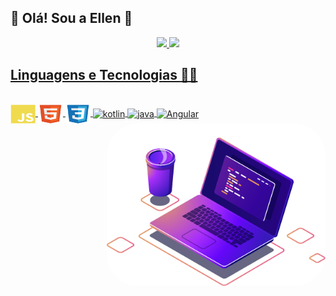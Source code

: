 ## <g-emoji class="g-emoji" alias="hibiscus" fallback-src="https://github.githubassets.com/images/icons/emoji/unicode/1f33a.png">🌺</g-emoji> Olá! Sou a Ellen 👋   

<div align="center">
  <a href="https://github.com/ellen-jesus">
  <img height="155m" src="https://github-readme-stats.vercel.app/api?username=ellen-jesus&show_icons=true&theme=dark&include_all_commits=true&count_private=true"/>
  <img height="155m" src="https://github-readme-stats.vercel.app/api/top-langs/?username=ellen-jesus&layout=compact&langs_count=7&theme=dark"/>
</div>  
 
 ## Linguagens e Tecnologias <g-emoji class="g-emoji" alias="woman_technologist" fallback-src="https://github.githubassets.com/images/icons/emoji/unicode/1f469-1f4bb.png">👩‍💻</g-emoji>
  
  <div style="display: inline_block"><br>
    <img align="center" alt="Js" height="30" width="40" src="https://raw.githubusercontent.com/devicons/devicon/master/icons/javascript/javascript-plain.svg">
    <img align="center" alt="HTML" height="30" width="40" src="https://raw.githubusercontent.com/devicons/devicon/master/icons/html5/html5-original.svg">
    <img align="center" alt="CSS" height="30" width="40" src="https://raw.githubusercontent.com/devicons/devicon/master/icons/css3/css3-original.svg">
    <img align="center" alt="kotlin" height="30" width="40" src="https://cdn.jsdelivr.net/gh/devicons/devicon/icons/kotlin/kotlin-original.svg">
    <img align="center" alt="java" height="40" width="40" src="https://cdn.jsdelivr.net/gh/devicons/devicon/icons/java/java-original.svg">
    <img align="center" alt="Angular" height="30" width="40" src="https://cdn.jsdelivr.net/gh/devicons/devicon/icons/angularjs/angularjs-original.svg">
    <img align="right" alt="Ellen" height="260" style="border-radius:50px;" src="https://github.com/ellen-jesus/ellen-jesus/blob/main/computer-illustration.png">            </div>    

  




